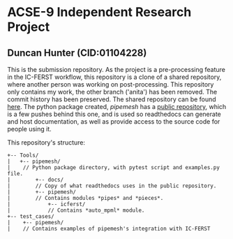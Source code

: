 # ACSE-9 Independent Research Project
## Duncan Hunter (CID:01104228)

This is the submission repository. As the project is a pre-processing feature in the IC-FERST workflow, this repository is a clone of a shared repository, where another person was working on post-processing. This repository only contains my work, the other branch ('anita') has been removed. The commit history has been preserved. The shared repository can be found [here](https://github.com/ImperialCollegeLondon/icferst_ACSE-IRP). The python package created, *pipemesh* has a [public repository](https://github.com/Duncan-Hunter/pipemesh), which is a few pushes behind this one, and is used so readthedocs can generate and host documentation, as well as provide access to the source code for people using it.

This repository's structure:
```
+-- Tools/
|   +-- pipemesh/
|    // Python package directory, with pytest script and examples.py file.
|        +-- docs/
|        // Copy of what readthedocs uses in the public repository.
|        +-- pipemesh/
|        // Contains modules *pipes* and *pieces*.
|            +-- icferst/
|            // Contains *auto_mpml* module.
+-- test_cases/
|    +-- pipemesh/
|    // Contains examples of pipemesh's integration with IC-FERST
```
